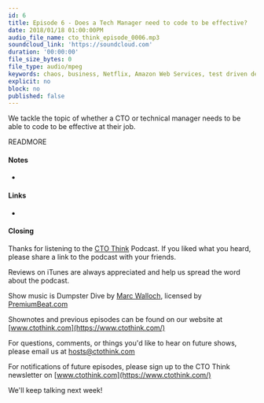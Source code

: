 ```yaml
---
id: 6
title: Episode 6 - Does a Tech Manager need to code to be effective?
date: 2018/01/18 01:00:00PM
audio_file_name: cto_think_episode_0006.mp3
soundcloud_link: 'https://soundcloud.com'
duration: '00:00:00'
file_size_bytes: 0
file_type: audio/mpeg
keywords: chaos, business, Netflix, Amazon Web Services, test driven development, tdd, testing
explicit: no
block: no
published: false
---
```


We tackle the topic of whether a CTO or technical manager needs to be able to code to be effective at their job.

READMORE

#### Notes

* 

#### Links

* 

#### Closing

Thanks for listening to the [CTO Think](https://www.ctothink.com) Podcast. If you liked what you heard, please share a link to the podcast with your friends.  

Reviews on iTunes are always appreciated and help us spread the word about the podcast.  

Show music is Dumpster Dive by [Marc Walloch](http://marcwalloch.com/), licensed by [PremiumBeat.com](https://www.premiumbeat.com)  

Shownotes and previous episodes can be found on our website at [www.ctothink.com](https://www.ctothink.com/)  

For questions, comments, or things you'd like to hear on future shows, please email us at [hosts@ctothink.com](mailto:hosts@ctothink.com)  

For notifications of future episodes, please sign up to the CTO Think newsletter on [www.ctothink.com](https://www.ctothink.com/)  

We'll keep talking next week!

